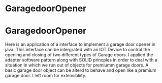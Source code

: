 # GaragedoorOpener
# GaragedoorOpener

Here is an application of a interface to implement a garage door opener in java.
This interface can be intergrated with an IOT Device to control the opening and closing of two different types of Garage doors. I applied the adapter software pattern along with SOLID princples in order to deal with a situation in which we run out of objects for premiumm garage doors. A basic garage door object can be alterd to behave and open like a premium garage door. I left room for extensibliity.
